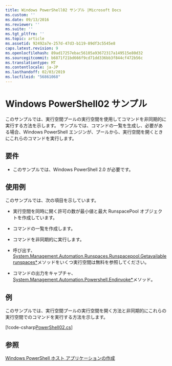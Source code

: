```yaml
---
title: Windows PowerShell02 サンプル |Microsoft Docs
ms.custom: ''
ms.date: 09/13/2016
ms.reviewer: ''
ms.suite: ''
ms.tgt_pltfrm: ''
ms.topic: article
ms.assetid: 92492a7e-257d-47d3-b119-89df3c5545e8
caps.latest.revision: 9
ms.openlocfilehash: 89ad17257ebac56105a93672317a149515e80d32
ms.sourcegitcommit: b6871f21bd666f9cd71dd336bb3f844cf472b56c
ms.translationtype: MT
ms.contentlocale: ja-JP
ms.lasthandoff: 02/03/2019
ms.locfileid: "56861068"
---
```

# <a name="windows-powershell02-sample"></a>Windows PowerShell02 サンプル

このサンプルでは、実行空間プールの実行空間を使用してコマンドを非同期的に実行する方法を示します。 サンプルでは、コマンドの一覧を生成し、必要がある場合、Windows PowerShell エンジンが、プールから、実行空間を開くときにこれらのコマンドを実行します。

## <a name="requirements"></a>要件

- このサンプルでは、Windows PowerShell 2.0 が必要です。

## <a name="demonstrates"></a>使用例

このサンプルでは、次の項目を示しています。

- 実行空間を同時に開く許可の数が最小値と最大 RunspacePool オブジェクトを作成しています。

- コマンドの一覧を作成します。

- コマンドを非同期的に実行します。

- 呼び出す、 [System.Management.Automation.Runspaces.Runspacepool.Getavailablerunspaces*](/dotnet/api/System.Management.Automation.Runspaces.RunspacePool.GetAvailableRunspaces)メソッドをいくつ実行空間は無料を参照してください。

- コマンドの出力をキャプチャ、 [System.Management.Automation.Powershell.Endinvoke*](/dotnet/api/System.Management.Automation.PowerShell.EndInvoke)メソッド。

## <a name="example"></a>例

このサンプルでは、実行空間プールの実行空間を開く方法と非同期的にこれらの実行空間でのコマンドを実行する方法を示します。

[!code-csharp[PowerShell02.cs](../../powershell-sdk-samples/SDK-2.0/csharp/PowerShell02/PowerShell02.cs#L11-L96 "PowerShell02.cs")]

## <a name="see-also"></a>参照

[Windows PowerShell ホスト アプリケーションの作成](./writing-a-windows-powershell-host-application.md)